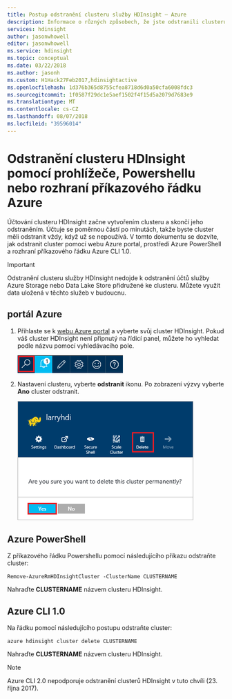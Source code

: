 ```yaml
---
title: Postup odstranění clusteru služby HDInsight – Azure
description: Informace o různých způsobech, že jste odstranili clusteru služby HDInsight.
services: hdinsight
author: jasonwhowell
editor: jasonwhowell
ms.service: hdinsight
ms.topic: conceptual
ms.date: 03/22/2018
ms.author: jasonh
ms.custom: H1Hack27Feb2017,hdinsightactive
ms.openlocfilehash: 1d376b365d8755cfea8718d6d0a50cfa6008fdc3
ms.sourcegitcommit: 1f0587f29dc1e5aef1502f4f15d5a2079d7683e9
ms.translationtype: MT
ms.contentlocale: cs-CZ
ms.lasthandoff: 08/07/2018
ms.locfileid: "39596014"
---
```

# <a name="delete-an-hdinsight-cluster-using-your-browser-powershell-or-the-azure-cli"></a>Odstranění clusteru HDInsight pomocí prohlížeče, Powershellu nebo rozhraní příkazového řádku Azure

Účtování clusteru HDInsight začne vytvořením clusteru a skončí jeho odstraněním. Účtuje se poměrnou částí po minutách, takže byste cluster měli odstranit vždy, když už se nepoužívá. V tomto dokumentu se dozvíte, jak odstranit cluster pomocí webu Azure portal, prostředí Azure PowerShell a rozhraní příkazového řádku Azure CLI 1.0.

> [!IMPORTANT]
> Odstranění clusteru služby HDInsight nedojde k odstranění účtů služby Azure Storage nebo Data Lake Store přidružené ke clusteru. Můžete využít data uložená v těchto služeb v budoucnu.

## <a name="azure-portal"></a>portál Azure

1. Přihlaste se k [webu Azure portal](https://portal.azure.com) a vyberte svůj cluster HDInsight. Pokud váš cluster HDInsight není připnutý na řídicí panel, můžete ho vyhledat podle názvu pomocí vyhledávacího pole.
   
    ![vyhledávání v portálu](./media/hdinsight-delete-cluster/navbar.png)

2. Nastavení clusteru, vyberte **odstranit** ikonu. Po zobrazení výzvy vyberte **Ano** cluster odstranit.
   
    ![Ikona odstranění](./media/hdinsight-delete-cluster/deletecluster.png)

## <a name="azure-powershell"></a>Azure PowerShell

Z příkazového řádku Powershellu pomocí následujícího příkazu odstraňte cluster:

    Remove-AzureRmHDInsightCluster -ClusterName CLUSTERNAME

Nahraďte **CLUSTERNAME** názvem clusteru HDInsight.

## <a name="azure-cli-10"></a>Azure CLI 1.0

Na řádku pomocí následujícího postupu odstraňte cluster:

    azure hdinsight cluster delete CLUSTERNAME

Nahraďte **CLUSTERNAME** názvem clusteru HDInsight.

> [!NOTE]
> Azure CLI 2.0 nepodporuje odstranění clusterů HDInsight v tuto chvíli (23. října 2017).
